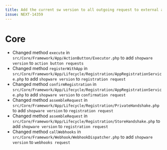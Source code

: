 ```yaml
---
title: Add the current sw version to all outgoing request to external apps
issue: NEXT-14359
---
```

# Core
* Changed method `execute` in `src/Core/Framework/App/ActionButton/Executor.php` to add `shopware version` to `action button requests` 
* Changed method `registerWithApp` in `src/Core/Framework/App/Lifecycle/Registration/AppRegistrationService.php` to add `shopware version` to `registration request` 
* Changed method `confirmRegistration` in `src/Core/Framework/App/Lifecycle/Registration/AppRegistrationService.php` to add `shopware version` to `confirmation request`
* Changed method `assembleRequest` in `src/Core/Framework/App/Lifecycle/Registration/PrivateHandshake.php` to add `shopware version` to `registration request` 
* Changed method `assembleRequest` in `src/Core/Framework/App/Lifecycle/Registration/StoreHandshake.php` to add `shopware version` to `registration request` 
* Changed method `callWebhooks` in `src/Core/Framework/Webhook/WebhookDispatcher.php` to add `shopware version` to `webhooks request`
